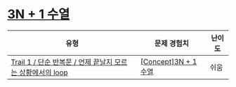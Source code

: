 # [3N + 1 수열](https://www.codetree.ai/trails/complete/curated-cards/intro-3n-plus-1-sequence)

|유형|문제 경험치|난이도|
|---|---|---|
|[Trail 1 / 단순 반복문 / 언제 끝날지 모르는 상황에서의 loop](https://www.codetree.ai/trail-info/novice-low/)|[[Concept]3N + 1 수열](https://www.codetree.ai/trails/complete/curated-cards/intro-3n-plus-1-sequence/)|쉬움|

